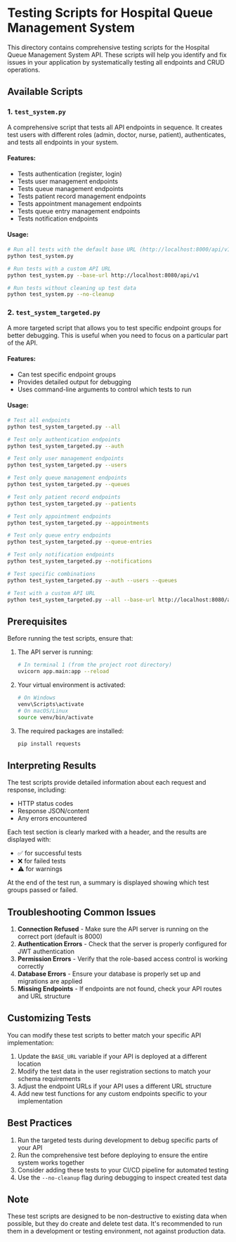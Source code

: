 # Testing Scripts for Hospital Queue Management System

This directory contains comprehensive testing scripts for the Hospital Queue Management System API. These scripts will help you identify and fix issues in your application by systematically testing all endpoints and CRUD operations.

## Available Scripts

### 1. `test_system.py`

A comprehensive script that tests all API endpoints in sequence. It creates test users with different roles (admin, doctor, nurse, patient), authenticates, and tests all endpoints in your system.

#### Features:
- Tests authentication (register, login)
- Tests user management endpoints
- Tests queue management endpoints
- Tests patient record management endpoints
- Tests appointment management endpoints
- Tests queue entry management endpoints
- Tests notification endpoints

#### Usage:
```bash
# Run all tests with the default base URL (http://localhost:8000/api/v1)
python test_system.py

# Run tests with a custom API URL
python test_system.py --base-url http://localhost:8080/api/v1

# Run tests without cleaning up test data
python test_system.py --no-cleanup
```

### 2. `test_system_targeted.py`

A more targeted script that allows you to test specific endpoint groups for better debugging. This is useful when you need to focus on a particular part of the API.

#### Features:
- Can test specific endpoint groups
- Provides detailed output for debugging
- Uses command-line arguments to control which tests to run

#### Usage:
```bash
# Test all endpoints
python test_system_targeted.py --all

# Test only authentication endpoints
python test_system_targeted.py --auth

# Test only user management endpoints
python test_system_targeted.py --users

# Test only queue management endpoints
python test_system_targeted.py --queues

# Test only patient record endpoints
python test_system_targeted.py --patients

# Test only appointment endpoints
python test_system_targeted.py --appointments

# Test only queue entry endpoints
python test_system_targeted.py --queue-entries

# Test only notification endpoints
python test_system_targeted.py --notifications

# Test specific combinations
python test_system_targeted.py --auth --users --queues

# Test with a custom API URL
python test_system_targeted.py --all --base-url http://localhost:8080/api/v1
```

## Prerequisites

Before running the test scripts, ensure that:

1. The API server is running:
   ```bash
   # In terminal 1 (from the project root directory)
   uvicorn app.main:app --reload
   ```

2. Your virtual environment is activated:
   ```bash
   # On Windows
   venv\Scripts\activate
   # On macOS/Linux
   source venv/bin/activate
   ```

3. The required packages are installed:
   ```bash
   pip install requests
   ```

## Interpreting Results

The test scripts provide detailed information about each request and response, including:
- HTTP status codes
- Response JSON/content
- Any errors encountered

Each test section is clearly marked with a header, and the results are displayed with:
- ✅ for successful tests
- ❌ for failed tests
- ⚠️ for warnings

At the end of the test run, a summary is displayed showing which test groups passed or failed.

## Troubleshooting Common Issues

1. **Connection Refused** - Make sure the API server is running on the correct port (default is 8000)
2. **Authentication Errors** - Check that the server is properly configured for JWT authentication
3. **Permission Errors** - Verify that the role-based access control is working correctly
4. **Database Errors** - Ensure your database is properly set up and migrations are applied
5. **Missing Endpoints** - If endpoints are not found, check your API routes and URL structure

## Customizing Tests

You can modify these test scripts to better match your specific API implementation:

1. Update the `BASE_URL` variable if your API is deployed at a different location
2. Modify the test data in the user registration sections to match your schema requirements
3. Adjust the endpoint URLs if your API uses a different URL structure
4. Add new test functions for any custom endpoints specific to your implementation

## Best Practices

1. Run the targeted tests during development to debug specific parts of your API
2. Run the comprehensive test before deploying to ensure the entire system works together
3. Consider adding these tests to your CI/CD pipeline for automated testing
4. Use the `--no-cleanup` flag during debugging to inspect created test data

## Note

These test scripts are designed to be non-destructive to existing data when possible, but they do create and delete test data. It's recommended to run them in a development or testing environment, not against production data. 